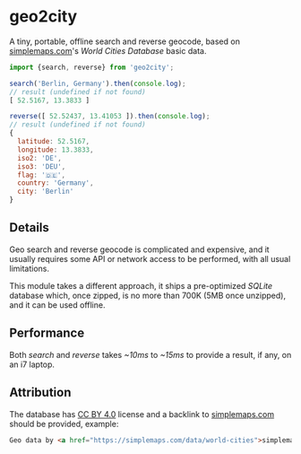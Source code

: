 # geo2city

A tiny, portable, offline search and reverse geocode, based on [simplemaps.com](https://simplemaps.com/data/world-cities)'s *World Cities Database* basic data.

```js
import {search, reverse} from 'geo2city';

search('Berlin, Germany').then(console.log);
// result (undefined if not found)
[ 52.5167, 13.3833 ]

reverse([ 52.52437, 13.41053 ]).then(console.log);
// result (undefined if not found)
{
  latitude: 52.5167,
  longitude: 13.3833,
  iso2: 'DE',
  iso3: 'DEU',
  flag: '🇩🇪',
  country: 'Germany',
  city: 'Berlin'
}
```



## Details

Geo search and reverse geocode is complicated and expensive, and it usually requires some API or network access to be performed, with all usual limitations.

This module takes a different approach, it ships a pre-optimized *SQLite* database which, once zipped, is no more than 700K (5MB once unzipped), and it can be used offline.



## Performance

Both *search* and *reverse* takes *~10ms* to *~15ms* to provide a result, if any, on an i7 laptop.



## Attribution

The database has [CC BY 4.0](https://creativecommons.org/licenses/by/4.0/) license and a backlink to [simplemaps.com](https://simplemaps.com/data/world-cities) should be provided, example:

```html
Geo data by <a href="https://simplemaps.com/data/world-cities">simplemaps</a>
```
